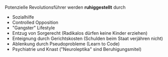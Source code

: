 Potenzielle Revolutionsführer
werden **ruhiggestellt** durch

- Sozialhilfe
- Controlled Opposition
- "Gangster" Lifestyle
- Entzug von Sorgerecht (Radikalos dürfen keine Kinder erziehen)
- Enteignung durch Gerichtskosten (Schulden beim Staat verjähren nicht)
- Ablenkung durch Pseudoprobleme (Learn to Code)
- Psychiatrie und Knast ("Neuroleptika" sind Beruhigungsmitel)
